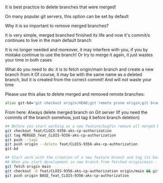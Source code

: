 It is best practice to delete branches that were merged!

On many popular git servers, this option can be set by default

Why it is so important to remove merged branches?

It is very simple, merged branched finished its life and now it's commit/s continues to live in the main default branch

It is no longer needed and moreover, it may interfere with you, if you by mistake continue to use the branch! 
Or try to merge it again, it just wastes your time in both cases

What do you need to do: it is to fetch origin/main branch and create a new branch from it
Of course, it may be with the same name as a deleted branch, but it is created from the correct commit! And will not waste your time      

Please use this alias to delete merged and removed remote branches:
 
```bash
alias git-bd='git checkout origin/HEAD;git remote prune origin;git branch --merged | grep -v HEAD | xargs -I{} git branch -d {}'
```
From here: Always delete merged branch on Git server (If you need the commits of the branch  somehow, just tag it before branch deletion)


```bash
## Before you start working on a new feature/bugfix remove all merged branches from your repo
git checkout feat/CLOIS-9356-aks-cp-authorization
git tag MERGED_feat_CLOIS-9356-aks-cp-authorization
git push --tags
git push origin --delete feat/CLOIS-9356-aks-cp-authorization
git-bd
```

```bash
## Start work with the creation of a new feature branch and tag its base commit
## When you start development in new branch from fetched origin/main - default branch:
git fetch origin main
git checkout -b feat/CLOIS-9356-aks-cp-authorization origin/main && git tag BASE_feat_CLOIS-9356-aks-cp-authorization
git push origin BASE_feat_CLOIS-9356-aks-cp-authorization
```
